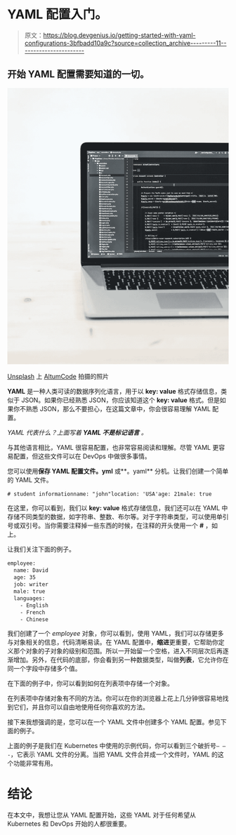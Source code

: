 # YAML 配置入门。

> 原文：<https://blog.devgenius.io/getting-started-with-yaml-configurations-3bfbadd10a9c?source=collection_archive---------11----------------------->

## 开始 YAML 配置需要知道的一切。

![](img/1dd2a99e30ddb788c22b29454150087b.png)

[Unsplash](https://unsplash.com/s/photos/programming-language?utm_source=unsplash&utm_medium=referral&utm_content=creditCopyText) 上 [AltumCode](https://unsplash.com/@altumcode?utm_source=unsplash&utm_medium=referral&utm_content=creditCopyText) 拍摄的照片

**YAML** 是一种人类可读的数据序列化语言，用于以 **key: value** 格式存储信息，类似于 JSON。如果你已经熟悉 JSON，你应该知道这个 **key: value** 格式。但是如果你不熟悉 JSON，那么不要担心，在这篇文章中，你会很容易理解 YAML 配置。

*YAML 代表什么？上面写着* ***YAML 不是标记语言*** *。*

与其他语言相比，YAML 很容易配置，也非常容易阅读和理解。尽管 YAML 更容易配置，但这些文件可以在 DevOps 中做很多事情。

您可以使用**保存 YAML 配置文件。yml** 或**。yaml** 分机。让我们创建一个简单的 YAML 文件。

```
# student informationname: "john"location: 'USA'age: 21male: true
```

在这里，你可以看到，我们以 **key: value** 格式存储信息，我们还可以在 YAML 中存储不同类型的数据，如字符串、整数、布尔等。对于字符串类型，可以使用单引号或双引号。当你需要注释掉一些东西的时候，在注释的开头使用一个 **#** ，如上。

让我们关注下面的例子。

```
employee:
  name: David
  age: 35
  job: writer
  male: true
  languages:
    - English
    - French
    - Chinese
```

我们创建了一个 *employee* 对象，你可以看到，使用 YAML，我们可以存储更多与对象相关的信息，代码清晰易读。在 YAML 配置中，**缩进**更重要，它帮助你定义那个对象的子对象的级别和范围。所以一开始留一个空格，进入不同层次后再逐渐增加。另外，在代码的底部，你会看到另一种数据类型，叫做**列表**，它允许你在同一个字段中存储多个值。

在下面的例子中，你可以看到如何在列表项中存储一个对象。

在列表项中存储对象有不同的方法。你可以在你的浏览器上花上几分钟很容易地找到它们，并且你可以自由地使用任何你喜欢的方法。

接下来我想强调的是，您可以在一个 YAML 文件中创建多个 YAML 配置。参见下面的例子。

上面的例子是我们在 Kubernetes 中使用的示例代码，你可以看到三个破折号`— — -`，它表示 YAML 文件的分离。当把 YAML 文件合并成一个文件时，YAML 的这个功能非常有用。

# 结论

在本文中，我想让您从 YAML 配置开始，这些 YAML 对于任何希望从 Kubernetes 和 DevOps 开始的人都很重要。